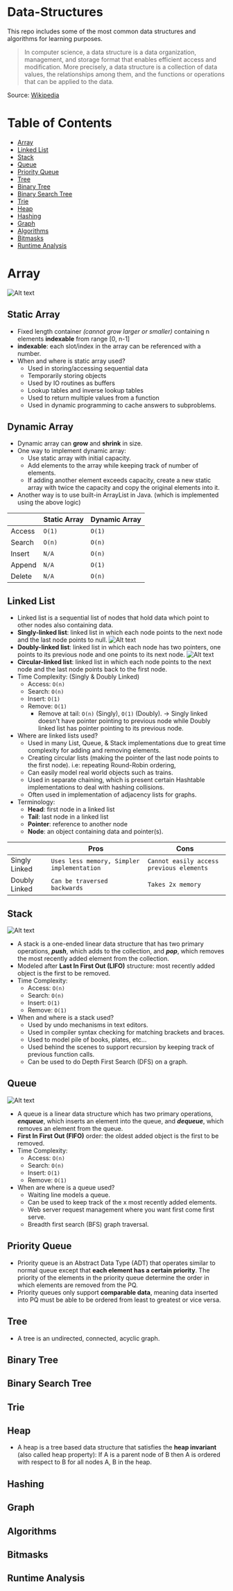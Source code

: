 # Data-Structures

This repo includes some of the most common data structures and algorithms for learning purposes.

> In computer science, a data structure is a data organization, management, and storage format that enables efficient access and modification. More precisely, a data structure is a collection of data values, the relationships among them, and the functions or operations that can be applied to the data.

Source: [Wikipedia](https://en.wikipedia.org/wiki/Data_structure)

# Table of Contents

- [Array](#array)
- [Linked List](#linked-list)
- [Stack](#stack)
- [Queue](#queue)
- [Priority Queue](#priority-queue)
- [Tree](#tree)
- [Binary Tree](#binary-tree)
- [Binary Search Tree](#binary-search-tree)
- [Trie](#trie)
- [Heap](#heap)
- [Hashing](#hashing)
- [Graph](#graph)
- [Algorithms](#algorithms)
- [Bitmasks](#bitmasks)
- [Runtime Analysis](#runtime-analysis)

# Array

![Alt text](/img/array.jpg?raw=true "Array")

## Static Array

- Fixed length container _(cannot grow larger or smaller)_ containing n elements **indexable** from range [0, n-1]
- **indexable**: each slot/index in the array can be referenced with a number.
- When and where is static array used?
  - Used in storing/accessing sequential data
  - Temporarily storing objects
  - Used by IO routines as buffers
  - Lookup tables and inverse lookup tables
  - Used to return multiple values from a function
  - Used in dynamic programming to cache answers to subproblems.

## Dynamic Array

- Dynamic array can **grow** and **shrink** in size.
- One way to implement dynamic array:
  - Use static array with initial capacity.
  - Add elements to the array while keeping track of number of elements.
  - If adding another element exceeds capacity, create a new static array with twice the capacity and copy the original elements into it.
- Another way is to use built-in ArrayList in Java. (which is implemented using the above logic)

|        | Static Array | Dynamic Array |
| ------ | ------------ | ------------- |
| Access | `O(1)`       | `O(1)`        |
| Search | `O(n)`       | `O(n)`        |
| Insert | `N/A`        | `O(n)`        |
| Append | `N/A`        | `O(1)`        |
| Delete | `N/A`        | `O(n)`        |

## Linked List

- Linked list is a sequential list of nodes that hold data which point to other nodes also containing data.
- **Singly-linked list**: linked list in which each node points to the next node and the last node points to null.
  ![Alt text](/img/linked-list.png?raw=true "Linked List")
- **Doubly-linked list**: linked list in which each node has two pointers, one points to its previous node and one points to its next node.
  ![Alt text](/img/doubly-linked-list.png?raw=true "Doubly Linked List")
- **Circular-linked list**: linked list in which each node points to the next node and the last node points back to the first node.
- Time Complexity: (Singly & Doubly Linked)
  - Access: `O(n)`
  - Search: `O(n)`
  - Insert: `O(1)`
  - Remove: `O(1)`
    - Remove at tail: `O(n)` (Singly), `O(1)` (Doubly). -> Singly linked doesn't have pointer pointing to previous node while Doubly linked list has pointer pointing to its previous node.
- Where are linked lists used?
  - Used in many List, Queue, & Stack implementations due to great time complexity for adding and removing elements.
  - Creating circular lists (making the pointer of the last node points to the first node). i.e: repeating Round-Robin ordering,
  - Can easily model real world objects such as trains.
  - Used in separate chaining, which is present certain Hashtable implementations to deal with hashing collisions.
  - Often used in implementation of adjacency lists for graphs.
- Terminology:
  - **Head**: first node in a linked list
  - **Tail**: last node in a linked list
  - **Pointer**: reference to another node
  - **Node**: an object containing data and pointer(s).

|               | Pros                                       | Cons                                     |
| ------------- | ------------------------------------------ | ---------------------------------------- |
| Singly Linked | `Uses less memory, Simpler implementation` | `Cannot easily access previous elements` |
| Doubly Linked | `Can be traversed backwards`               | `Takes 2x memory`                        |

## Stack

![Alt text](/img/stack.png?raw=true "Stack")

- A stack is a one-ended linear data structure that has two primary operations, **_push_**, which adds to the collection, and **_pop_**, which removes the most recently added element from the collection.
- Modeled after **Last In First Out (LIFO)** structure: most recently added object is the first to be removed.
- Time Complexity:
  - Access: `O(n)`
  - Search: `O(n)`
  - Insert: `O(1)`
  - Remove: `O(1)`
- When and where is a stack used?
  - Used by undo mechanisms in text editors.
  - Used in compiler syntax checking for matching brackets and braces.
  - Used to model pile of books, plates, etc...
  - Used behind the scenes to support recursion by keeping track of previous function calls.
  - Can be used to do Depth First Search (DFS) on a graph.

## Queue

![Alt text](/img/queue.png?raw=true "Queue")

- A queue is a linear data structure which has two primary operations, **_enqueue_**, which inserts an element into the queue, and **_dequeue_**, which removes an element from the queue.
- **First In First Out (FIFO)** order: the oldest added object is the first to be removed.
- Time Complexity:
  - Access: `O(n)`
  - Search: `O(n)`
  - Insert: `O(1)`
  - Remove: `O(1)`
- When are where is a queue used?
  - Waiting line models a queue.
  - Can be used to keep track of the x most recently added elements.
  - Web server request management where you want first come first serve.
  - Breadth first search (BFS) graph traversal.

## Priority Queue

- Priority queue is an Abstract Data Type (ADT) that operates similar to normal queue except that **each element has a certain priority**. The priority of the elements in the priority queue determine the order in which elements are removed from the PQ.
- Priority queues only support **comparable data**, meaning data inserted into PQ must be able to be ordered from least to greatest or vice versa.

## Tree

- A tree is an undirected, connected, acyclic graph.

## Binary Tree

## Binary Search Tree

## Trie

## Heap

- A heap is a tree based data structure that satisfies the **heap invariant** (also called heap property): If A is a parent node of B then A is ordered with respect to B for all nodes A, B in the heap.

## Hashing

## Graph

## Algorithms

## Bitmasks

## Runtime Analysis
